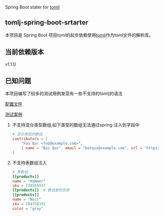Spring Boot stater for [tomlj](https://github.com/tomlj/tomlj)

## tomlj-spring-boot-srtarter 

本项目是 Spring Boot 项目toml的起步依赖使用[tomlj](https://github.com/tomlj/tomlj)作为toml文件的解析库。

## 当前依赖版本
v1.1.0 

## 已知问题
本项目编写了较多的测试用例发现有一些不支持的tomlj的语法

[配置文件](./src/test/resources/application.toml)

[测试案例](./src/test/java/com/github/whp98/springframework/boot/env)

1. 不支持混合类型数组,如下类型的数组无法通过spring 注入到字段中
    ```toml
    # 混合类型的数组
    contributors = [
        "Foo Bar <foo@example.com>",
        { name = "Baz Qux", email = "bazqux@example.com", url = "https://example.com/bazqux" }
    ]
    ```
2. 不支持表数组注入
    ```toml
    # 表数组
    [[products]]
    name = "Hammer"
    sku = 738594937
    [[products]]  # 数组里的空表
    [[products]]
    name = "Nail"
    sku = 284758393
    color = "gray"
    ```